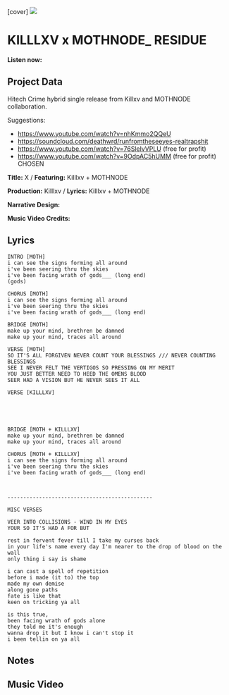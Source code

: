 [cover] ![](57175019_319474918741616_8502199518755923887_n.jpg)

# KILLLXV x MOTHNODE_ RESIDUE

**Listen now:** 

## Project Data

Hitech Crime hybrid single release from Killxv and MOTHNODE collaboration.

Suggestions: 
- https://www.youtube.com/watch?v=nhKmmo2QQeU
- https://soundcloud.com/deathwrd/runfromtheseeyes-realtrapshit
- https://www.youtube.com/watch?v=76SlelvVPLU (free for profit)
- https://www.youtube.com/watch?v=9OdpAC5hUMM (free for profit) CHOSEN

**Title:** X / **Featuring:** Killlxv + MOTHNODE

**Production:** Killlxv / **Lyrics:** Killlxv + MOTHNODE

**Narrative Design:**

**Music Video Credits:**

## Lyrics

```
INTRO [MOTH]
i can see the signs forming all around
i've been seering thru the skies
i've been facing wrath of gods___ (long end)
(gods)

CHORUS [MOTH]
i can see the signs forming all around
i've been seering thru the skies
i've been facing wrath of gods___ (long end)

BRIDGE [MOTH]
make up your mind, brethren be damned
make up your mind, traces all around

VERSE [MOTH]
SO IT'S ALL FORGIVEN NEVER COUNT YOUR BLESSINGS /// NEVER COUNTING BLESSINGS
SEE I NEVER FELT THE VERTIGOS SO PRESSING ON MY MERIT
YOU JUST BETTER NEED TO HEED THE OMENS BLOOD 
SEER HAD A VISION BUT HE NEVER SEES IT ALL

VERSE [KILLLXV]





BRIDGE [MOTH + KILLLXV]
make up your mind, brethren be damned
make up your mind, traces all around

CHORUS [MOTH + KILLLXV]
i can see the signs forming all around
i've been seering thru the skies
i've been facing wrath of gods___ (long end)



----------------------------------------------

MISC VERSES

VEER INTO COLLISIONS - WIND IN MY EYES
YOUR SO IT'S HAD A FOR BUT

rest in fervent fever till I take my curses back
in your life's name every day I'm nearer to the drop of blood on the wall
only thing i say is shame

i can cast a spell of repetition 
before i made (it to) the top
made my own demise
along gone paths
fate is like that
keen on tricking ya all 

is this true,
been facing wrath of gods alone
they told me it's enough
wanna drop it but I know i can't stop it
i been tellin on ya all

```

## Notes

## Music Video
